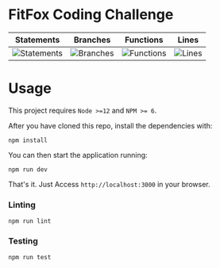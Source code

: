 # FitFox Coding Challenge

| Statements | Branches | Functions | Lines |
| -----------|----------|-----------|-------|
| ![Statements](https://img.shields.io/badge/Coverage-88.6%25-yellow.svg "Make me better!") | ![Branches](https://img.shields.io/badge/Coverage-100%25-brightgreen.svg "Make me better!") | ![Functions](https://img.shields.io/badge/Coverage-77.27%25-red.svg "Make me better!") | ![Lines](https://img.shields.io/badge/Coverage-88.5%25-yellow.svg "Make me better!") |

# Usage

This project requires `Node >=12` and `NPM >= 6`.

After you have cloned this repo, install the dependencies with:

```
npm install
```

You can then start the application running:

```
npm run dev
```

That's it. Just Access `http://localhost:3000` in your browser.

### Linting

```
npm run lint
```

### Testing

```
npm run test
```
